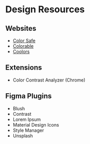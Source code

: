 # Design Resources

## Websites

* [Color Safe](https://colorsafe.co/)
* [Colorable](https://colorable.jxnblk.com/)
* [Coolors](https://coolors.co/)

## Extensions

* Color Contrast Analyzer (Chrome)

## Figma Plugins

* Blush
* Contrast
* Lorem Ipsum
* Material Design Icons
* Style Manager
* Unsplash

